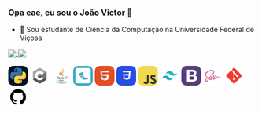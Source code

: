 ### Opa eae, eu sou o João Victor 👋

-   🌱 Sou estudante de Ciência da Computação na Universidade Federal de Viçosa

<div>
  <a href="https://github.com/BelfortJoao">
  <img align="Center" height="160em" src="https://github-readme-stats.vercel.app/api?username=BelfortJoao&show_icons=true&theme=gotham&include_all_commits=true&count_private=true"/>
  <img align="Center" height="160em" src="https://github-readme-stats.vercel.app/api/top-langs/?username=BelfortJoao&layout=compact&langs_count=7&theme=gotham"/>
</div>
  
<div style="display: inline_block"><br>
  <a href="https://www.python.org"><img src="icons/1.png" alt="Python" style="border-radius: 25%; width: 40px; height: 40px;"></a>
  <a href="https://www.open-std.org/jtc1/sc22/wg14/"><img src="icons/2.png" alt="C Language" style="border-radius: 25%; width: 40px; height: 40px;"></a>
  <a href="https://www.java.com"><img src="icons/3.png" alt="Java" style="border-radius: 25%; width: 40px; height: 40px;"></a>
  <a href="https://flask.palletsprojects.com"><img src="icons/4.png" alt="Flask" style="border-radius: 25%; width: 40px; height: 40px;"></a>
  <a href="https://developer.mozilla.org/en-US/docs/Web/HTML"><img src="icons/5.png" alt="HTML" style="border-radius: 25%; width: 40px; height: 40px;"></a>
  <a href="https://developer.mozilla.org/en-US/docs/Web/CSS"><img src="icons/6.png" alt="CSS" style="border-radius: 25%; width: 40px; height: 40px;"></a>
  <a href="https://developer.mozilla.org/en-US/docs/Web/JavaScript"><img src="icons/7.png" alt="JavaScript" style="border-radius: 25%; width: 40px; height: 40px;"></a>
  <a href="https://tailwindcss.com"><img src="icons/8.png" alt="Tailwind" style="border-radius: 25%; width: 40px; height: 40px;"></a>
  <a href="https://getbootstrap.com"><img src="icons/9.png" alt="Bootstrap" style="border-radius: 25%; width: 40px; height: 40px;"></a>
  <a href="https://sass-lang.com"><img src="icons/10.png" alt="Sass" style="border-radius: 25%; width: 40px; height: 40px;"></a>
  <a href="https://git-scm.com"><img src="icons/11.png" alt="Git" style="border-radius: 25%; width: 40px; height: 40px;"></a>
  <a href="https://github.com"><img src="icons/12.png" alt="GitHub" style="border-radius: 25%; width: 40px; height: 40px;"></a>
</div>
  
##

